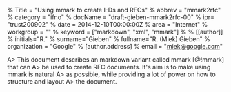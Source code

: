 % Title = "Using mmark to create I-Ds and RFCs"
% abbrev = "mmark2rfc"
% category = "ifno"
% docName = "draft-gieben-mmark2rfc-00"
% ipr= "trust200902"
% date = 2014-12-10T00:00:00Z
% area = "Internet"
% workgroup = ""
% keyword = ["markdown", "xml", "mmark"]
%
% [[author]]
% initials="R."
% surname="Gieben"
% fullname="R. (Miek) Gieben"
% organization = "Google"
%   [author.address]
%   email = "miek@google.com"

A> This document describes an markdown variant called mmark [@!mmark] that can
A> be used to create RFC documents. It's aim is to make using mmark is natural
A> as possible, while providing a lot of power on how to structure and layout
A> the document.
